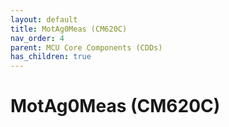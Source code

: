 ```yaml
---
layout: default
title: MotAg0Meas (CM620C)
nav_order: 4
parent: MCU Core Components (CDDs)
has_children: true
---
```

# MotAg0Meas (CM620C)
